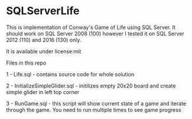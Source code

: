 # SQLServerLife

This is implementation of Conway's Game of Life using SQL Server. It should work on SQL Server 2008 (100) however I tested it on SQL Server 2012 (110) and 2016 (130) only.

It is available under license:mit

Files in this repo

1 - Life.sql - contains source code for whole solution

2 - InitializeSimpleGlider.sql - initilizes empty 20x20 board and create simple glider in left top corner

3 - RunGame.sql - this script will show current state of a game and iterate through the game. You need to run multiple times to see game progress
